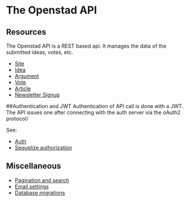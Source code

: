 # The Openstad API

## Resources
The Openstad API is a REST based api. It manages the data of the submitted ideas, votes, etc.

- [Site](/technical/api/resource-site.md)
- [Idea](/technical/api/resource-idea.md)
- [Argument](/technical/api/resource-argument.md)
- [Vote](/technical/api/resource-vote.md)
- [Article](/technical/api/resource-article.md)
- [Newsletter Signup](/technical/api/resource-newslettersignup.md)

##Authentication and JWT
Authentication of API call is done with a JWT. The API issues one after connecting with the auth server via the oAuth2 protocol/

See:
- [Auth](/technical/api/auth.md)
- [Sequelize authorization](/technical/api/sequelize-authorization.md)

## Miscellaneous
- [Pagination and search](/technical/api/pagination-and-search.md)
- [Email settings](/technical/api/email.md)
- [Database migrations](/technical/api/db-changes.md)
